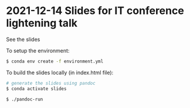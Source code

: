 # 2021-12-14 Slides for IT conference lightening talk

See the slides 


To setup the environment:

```bash
$ conda env create -f environment.yml
```

To build the slides locally (in index.html file):

```bash
# generate the slides using pandoc
$ conda activate slides

$ ./pandoc-run
```
